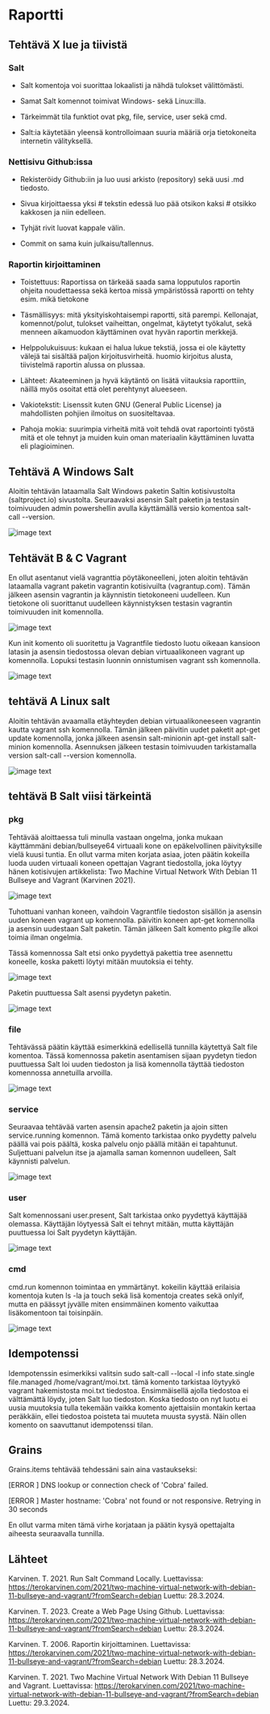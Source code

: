 #    Raportti

## Tehtävä X lue ja tiivistä

###    Salt
    
- Salt komentoja voi suorittaa lokaalisti ja nähdä tulokset välittömästi.

- Samat Salt komennot toimivat Windows- sekä Linux:illa.

- Tärkeimmät tila funktiot ovat pkg, file, service, user sekä cmd.

- Salt:ia käytetään yleensä kontrolloimaan suuria määriä orja tietokoneita internetin välityksellä.

###    Nettisivu Github:issa

- Rekisteröidy Github:iin ja luo uusi arkisto (repository) sekä uusi .md tiedosto.

- Sivua kirjoittaessa yksi # tekstin edessä luo pää otsikon kaksi # otsikko kakkosen ja niin edelleen.

- Tyhjät rivit luovat kappale välin.

- Commit on sama kuin julkaisu/tallennus.
  
###    Raportin kirjoittaminen

- Toistettuus: Raportissa on tärkeää saada sama lopputulos raportin ohjeita noudettaessa sekä kertoa missä ympäristössä raportti on tehty esim. mikä tietokone

- Täsmällisyys: mitä yksityiskohtaisempi raportti, sitä parempi. Kellonajat, komennot/polut, tulokset vaiheittan, ongelmat, käytetyt työkalut, sekä menneen aikamuodon käyttäminen ovat hyvän raportin merkkejä. 

- Helppolukuisuus: kukaan ei halua lukue tekstiä, jossa ei ole käytetty välejä tai sisältää paljon kirjoitusvirheitä. huomio kirjoitus alusta, tiivistelmä raportin alussa on plussaa.

- Lähteet: Akateeminen ja hyvä käytäntö on lisätä viitauksia raporttiin, näillä myös osoitat että olet perehtynyt alueeseen.

- Vakiotekstit: Lisenssit kuten GNU (General Public License) ja mahdollisten pohjien ilmoitus on suositeltavaa.

- Pahoja mokia: suurimpia virheitä mitä voit tehdä ovat raportointi työstä mitä et ole tehnyt ja muiden kuin oman materiaalin käyttäminen luvatta eli plagioiminen.

##    Tehtävä A Windows Salt

Aloitin tehtävän lataamalla Salt Windows paketin Saltin kotisivustolta (saltproject.io) sivustolta. Seuraavaksi asensin Salt paketin ja testasin toimivuuden admin powershellin avulla käyttämällä versio komentoa salt-call --version.

![image text](https://github.com/Disturbedcobra/Palvelinten-hallinta-2024/blob/883565d351607b399a6f4050245806b87b3bddaf/salt%20windows%20working.png)

##    Tehtävät B & C Vagrant

En ollut asentanut vielä vagranttia pöytäkoneelleni, joten aloitin tehtävän lataamalla vagrant paketin vagrantin kotisivuilta (vagrantup.com). Tämän jälkeen asensin vagrantin ja käynnistin tietokoneeni uudelleen. Kun tietokone oli suorittanut uudelleen käynnistyksen testasin vagrantin toimivuuden init komennolla.

 ![image text](https://github.com/Disturbedcobra/Palvelinten-hallinta-2024/blob/b13ea827ca47c5c4b4965ec8d3d23ee043984f69/vagrant_working.png)

 Kun init komento oli suoritettu ja Vagrantfile tiedosto luotu oikeaan kansioon latasin ja asensin tiedostossa olevan debian virtuaalikoneen vagrant up komennolla. Lopuksi testasin luonnin onnistumisen vagrant ssh komennolla.

 ![image text](https://github.com/Disturbedcobra/Palvelinten-hallinta-2024/blob/1bb1550b41ede6425d14aca1943bd87386d4f893/vagrant%20new%20machine%20working.png)

##   tehtävä A Linux salt

 Aloitin tehtävän avaamalla etäyhteyden debian virtuaalikoneeseen vagrantin kautta vagrant ssh komennolla. Tämän jälkeen päivitin uudet paketit apt-get update komennolla, jonka jälkeen asensin salt-minionin apt-get install salt-minion komennolla. Asennuksen jälkeen testasin toimivuuden tarkistamalla version        salt-call --version komennolla.

![image text](https://github.com/Disturbedcobra/Palvelinten-hallinta-2024/blob/f59c72384ae85487f378fe8f67a60b23dbf37211/salt%20minion%20working.png)

##   tehtävä B Salt viisi tärkeintä

###    pkg

Tehtävää aloittaessa tuli minulla vastaan ongelma, jonka mukaan käyttämmäni debian/bullseye64 virtuaali kone on epäkelvollinen päivityksille vielä kuusi tuntia. En ollut varma miten korjata asiaa, joten päätin kokeilla luoda uuden virtuaali koneen opettajan Vagrant tiedostolla, joka löytyy hänen kotisivujen artikkelista: Two Machine Virtual Network With Debian 11 Bullseye and Vagrant (Karvinen 2021). 

![image text](https://github.com/Disturbedcobra/Palvelinten-hallinta-2024/blob/2cc1f2547f14b6fb2f869ab13a9cd2fbfbb0dd91/vagrant%20salt%20error.jpg)

Tuhottuani vanhan koneen, vaihdoin Vagrantfile tiedoston sisällön ja asensin uuden koneen vagrant up komennolla. päivitin koneen apt-get komennolla ja asensin uudestaan Salt paketin. Tämän jälkeen Salt komento pkg:lle alkoi toimia ilman ongelmia.

Tässä komennossa Salt etsi onko pyydettyä pakettia tree asennettu koneelle, koska paketti löytyi mitään muutoksia ei tehty.

![image text](https://github.com/Disturbedcobra/Palvelinten-hallinta-2024/blob/c252109056b087a115d222cc8657ea20f720df6e/pkg.jpg)

Paketin puuttuessa Salt asensi pyydetyn paketin.

![image text](https://github.com/Disturbedcobra/Palvelinten-hallinta-2024/blob/71a995ab254c050f0c192483a5bf59378ef9e582/pkg%20java.jpg)

###    file

Tehtävässä päätin käyttää esimerkkinä edellisellä tunnilla käytettyä Salt file komentoa. Tässä komennossa paketin asentamisen sijaan pyydetyn tiedon puuttuessa Salt loi uuden tiedoston ja lisä komennolla täyttää tiedoston komennossa annetuilla arvoilla.

![image text](https://github.com/Disturbedcobra/Palvelinten-hallinta-2024/blob/da09532af7694e5660f0b13b59edb68e9470782e/salt%20file.jpg)

###    service

Seuraavaa tehtävää varten asensin apache2 paketin ja ajoin sitten service.running komennon. Tämä komento tarkistaa onko pyydetty palvelu päällä vai pois päältä, koska palvelu onjo päällä mitään ei tapahtunut. Suljettuani palvelun itse ja ajamalla saman komennon uudelleen, Salt käynnisti palvelun.

![image text](https://github.com/Disturbedcobra/Palvelinten-hallinta-2024/blob/9c24c5b6ce2d89a0c83bd2d68c58b20cf738101c/service.running.jpg)

###    user

Salt komennossani user.present, Salt tarkistaa onko pyydettyä käyttäjää olemassa. Käyttäjän löytyessä Salt ei tehnyt mitään, mutta käyttäjän puuttuessa loi Salt pyydetyn käyttäjän.

![image text](https://github.com/Disturbedcobra/Palvelinten-hallinta-2024/blob/481d1da55e4601cf435ea511d93bf5e2814b88d9/user.jpg)

###    cmd

cmd.run komennon toimintaa en ymmärtänyt. kokeilin käyttää erilaisia komentoja kuten ls -la ja touch sekä lisä komentoja creates sekä onlyif, mutta en päässyt jyvälle miten ensimmäinen komento vaikuttaa lisäkomentoon tai toisinpäin.

![image text](https://github.com/Disturbedcobra/Palvelinten-hallinta-2024/blob/acc8ebe0354cb7a8a84948a8d65540741264dc74/cmd.run.jpg)

##    Idempotenssi

Idempotenssin esimerkiksi valitsin sudo salt-call --local -l info state.single file.managed /home/vagrant/moi.txt. tämä komento tarkistaa löytyykö vagrant hakemistosta moi.txt tiedostoa. Ensimmäisellä ajolla tiedostoa ei välttämättä löydy, joten Salt luo tiedoston. Koska tiedosto on nyt luotu ei uusia muutoksia  tulla tekemään vaikka komento ajettaisiin montakin kertaa peräkkäin, ellei tiedostoa poisteta tai muuteta muusta syystä. Näin ollen komento on saavuttanut idempotenssi tilan.

##    Grains

Grains.items tehtävää tehdessäni sain aina vastaukseksi:

[ERROR   ] DNS lookup or connection check of 'Cobra' failed.

[ERROR   ] Master hostname: 'Cobra' not found or not responsive. Retrying in 30 seconds

En ollut varma miten tämä virhe korjataan ja päätin kysyä opettajalta aiheesta seuraavalla tunnilla.

##    Lähteet

Karvinen. T. 2021. Run Salt Command Locally. Luettavissa: https://terokarvinen.com/2021/two-machine-virtual-network-with-debian-11-bullseye-and-vagrant/?fromSearch=debian Luettu: 28.3.2024.

Karvinen. T. 2023. Create a Web Page Using Github. Luettavissa: https://terokarvinen.com/2021/two-machine-virtual-network-with-debian-11-bullseye-and-vagrant/?fromSearch=debian Luettu: 28.3.2024.

Karvinen. T. 2006. Raportin kirjoittaminen. Luettavissa: https://terokarvinen.com/2021/two-machine-virtual-network-with-debian-11-bullseye-and-vagrant/?fromSearch=debian Luettu: 28.3.2024.

Karvinen. T. 2021. Two Machine Virtual Network With Debian 11 Bullseye and Vagrant. Luettavissa: https://terokarvinen.com/2021/two-machine-virtual-network-with-debian-11-bullseye-and-vagrant/?fromSearch=debian Luettu: 29.3.2024.
